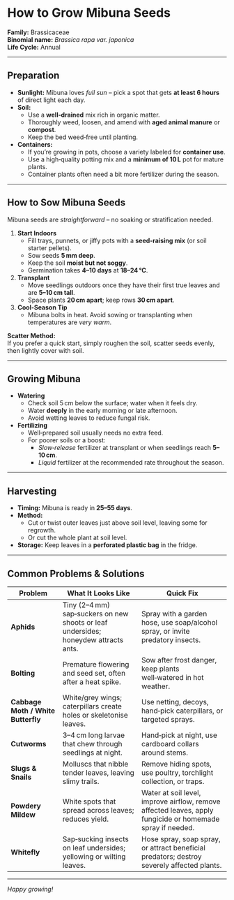# How to Grow Mibuna Seeds

**Family:** Brassicaceae  
**Binomial name:** _Brassica rapa var. japonica_  
**Life Cycle:** Annual  

---

## Preparation

- **Sunlight:** Mibuna loves *full sun* – pick a spot that gets **at least 6 hours** of direct light each day.  
- **Soil:**  
  - Use a **well‑drained** mix rich in organic matter.  
  - Thoroughly weed, loosen, and amend with **aged animal manure** or **compost**.  
  - Keep the bed weed‑free until planting.  
- **Containers:**  
  - If you’re growing in pots, choose a variety labeled for **container use**.  
  - Use a high‑quality potting mix and a **minimum of 10 L** pot for mature plants.  
  - Container plants often need a bit more fertilizer during the season.

---

## How to Sow Mibuna Seeds

Mibuna seeds are *straightforward* – no soaking or stratification needed.

1. **Start Indoors**  
   - Fill trays, punnets, or jiffy pots with a **seed‑raising mix** (or soil starter pellets).  
   - Sow seeds **5 mm deep**.  
   - Keep the soil **moist but not soggy**.  
   - Germination takes **4–10 days** at **18–24 °C**.  
2. **Transplant**  
   - Move seedlings outdoors once they have their first true leaves and are **5–10 cm tall**.  
   - Space plants **20 cm apart**; keep rows **30 cm apart**.  
3. **Cool‑Season Tip**  
   - Mibuna bolts in heat. Avoid sowing or transplanting when temperatures are *very warm*.  

**Scatter Method:**  
If you prefer a quick start, simply roughen the soil, scatter seeds evenly, then lightly cover with soil.

---

## Growing Mibuna

- **Watering**  
  - Check soil 5 cm below the surface; water when it feels dry.  
  - Water **deeply** in the early morning or late afternoon.  
  - Avoid wetting leaves to reduce fungal risk.  
- **Fertilizing**  
  - Well‑prepared soil usually needs no extra feed.  
  - For poorer soils or a boost:  
    - *Slow‑release* fertilizer at transplant or when seedlings reach **5–10 cm**.  
    - *Liquid* fertilizer at the recommended rate throughout the season.

---

## Harvesting

- **Timing:** Mibuna is ready in **25–55 days**.  
- **Method:**  
  - Cut or twist outer leaves just above soil level, leaving some for regrowth.  
  - Or cut the whole plant at soil level.  
- **Storage:** Keep leaves in a **perforated plastic bag** in the fridge.

---

## Common Problems & Solutions

| Problem | What It Looks Like | Quick Fix |
|---------|--------------------|-----------|
| **Aphids** | Tiny (2–4 mm) sap‑suckers on new shoots or leaf undersides; honeydew attracts ants. | Spray with a garden hose, use soap/alcohol spray, or invite predatory insects. |
| **Bolting** | Premature flowering and seed set, often after a heat spike. | Sow after frost danger, keep plants well‑watered in hot weather. |
| **Cabbage Moth / White Butterfly** | White/grey wings; caterpillars create holes or skeletonise leaves. | Use netting, decoys, hand‑pick caterpillars, or targeted sprays. |
| **Cutworms** | 3–4 cm long larvae that chew through seedlings at night. | Hand‑pick at night, use cardboard collars around stems. |
| **Slugs & Snails** | Molluscs that nibble tender leaves, leaving slimy trails. | Remove hiding spots, use poultry, torchlight collection, or traps. |
| **Powdery Mildew** | White spots that spread across leaves; reduces yield. | Water at soil level, improve airflow, remove affected leaves, apply fungicide or homemade spray if needed. |
| **Whitefly** | Sap‑sucking insects on leaf undersides; yellowing or wilting leaves. | Hose spray, soap spray, or attract beneficial predators; destroy severely affected plants. |

---

*Happy growing!*